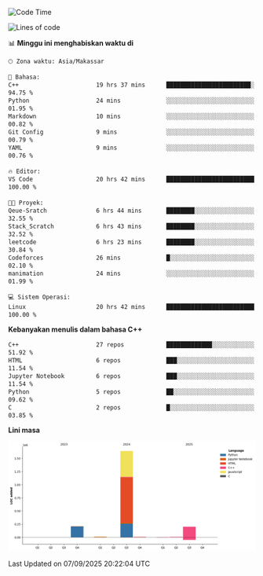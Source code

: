 <!--START_SECTION:waka-->
![Code Time](http://img.shields.io/badge/Code%20Time-453%20hrs%2018%20mins-blue)

![Lines of code](https://img.shields.io/badge/Sejak%20Hello%20World%20aku%20telah%20menulis-2.1%20million%20baris%20kode-blue)

📊 **Minggu ini menghabiskan waktu di** 

```text
🕑︎ Zona waktu: Asia/Makassar

💬 Bahasa: 
C++                      19 hrs 37 mins      ████████████████████████░   94.75 % 
Python                   24 mins             ░░░░░░░░░░░░░░░░░░░░░░░░░   01.95 % 
Markdown                 10 mins             ░░░░░░░░░░░░░░░░░░░░░░░░░   00.82 % 
Git Config               9 mins              ░░░░░░░░░░░░░░░░░░░░░░░░░   00.79 % 
YAML                     9 mins              ░░░░░░░░░░░░░░░░░░░░░░░░░   00.76 % 

🔥 Editor: 
VS Code                  20 hrs 42 mins      █████████████████████████   100.00 % 

🐱‍💻 Proyek: 
Qeue-Sratch              6 hrs 44 mins       ████████░░░░░░░░░░░░░░░░░   32.55 % 
Stack_Scratch            6 hrs 43 mins       ████████░░░░░░░░░░░░░░░░░   32.52 % 
leetcode                 6 hrs 23 mins       ████████░░░░░░░░░░░░░░░░░   30.84 % 
Codeforces               26 mins             █░░░░░░░░░░░░░░░░░░░░░░░░   02.10 % 
manimation               24 mins             ░░░░░░░░░░░░░░░░░░░░░░░░░   01.99 % 

💻 Sistem Operasi: 
Linux                    20 hrs 42 mins      █████████████████████████   100.00 % 
```

**Kebanyakan menulis dalam bahasa C++** 

```text
C++                      27 repos            █████████████░░░░░░░░░░░░   51.92 % 
HTML                     6 repos             ███░░░░░░░░░░░░░░░░░░░░░░   11.54 % 
Jupyter Notebook         6 repos             ███░░░░░░░░░░░░░░░░░░░░░░   11.54 % 
Python                   5 repos             ██░░░░░░░░░░░░░░░░░░░░░░░   09.62 % 
C                        2 repos             █░░░░░░░░░░░░░░░░░░░░░░░░   03.85 % 
```



**Lini masa**

![Lines of Code chart](https://raw.githubusercontent.com/yusuf601/yusuf601/main/assets/bar_graph.png)


 Last Updated on 07/09/2025 20:22:04 UTC
<!--END_SECTION:waka-->

